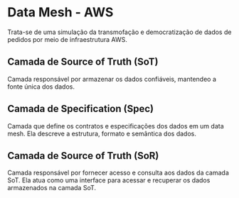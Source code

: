 
# Data Mesh - AWS

Trata-se de uma simulação da transmofação e democratização de dados de pedidos por meio de infraestrutura AWS.

## Camada de Source of Truth (SoT)

Camada responsável por armazenar os dados confiáveis, mantendeo a fonte única dos dados.

## Camada de Specification (Spec)

Camada que define os contratos e especificações dos dados em um data mesh. Ela descreve a estrutura, formato e semântica dos dados.

## Camada de Source of Truth (SoR)

Camada responsável por fornecer acesso e consulta aos dados da camada SoT. Ela atua como uma interface para acessar e recuperar os dados armazenados na camada SoT.